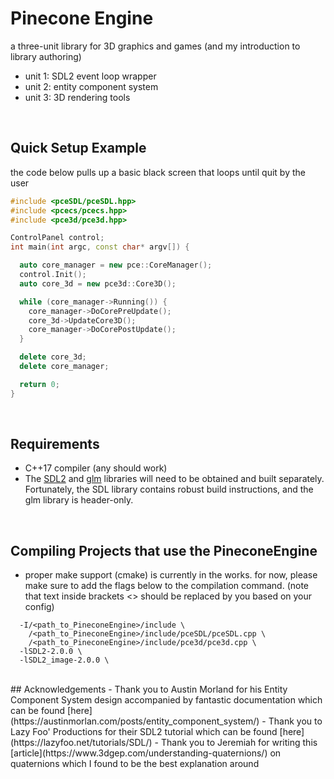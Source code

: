 # Pinecone Engine
a three-unit library for 3D graphics and games (and my introduction to library authoring)
- unit 1: SDL2 event loop wrapper 
- unit 2: entity component system 
- unit 3: 3D rendering tools
<br/>

## Quick Setup Example
the code below pulls up a basic black screen that loops until quit by the user
```c++
#include <pceSDL/pceSDL.hpp>
#include <pcecs/pcecs.hpp>
#include <pce3d/pce3d.hpp>

ControlPanel control;
int main(int argc, const char* argv[]) {

  auto core_manager = new pce::CoreManager();
  control.Init();
  auto core_3d = new pce3d::Core3D();

  while (core_manager->Running()) {
    core_manager->DoCorePreUpdate();
    core_3d->UpdateCore3D();
    core_manager->DoCorePostUpdate();
  }

  delete core_3d;
  delete core_manager;

  return 0;
}
```
<br/>


## Requirements
- C++17 compiler (any should work)
- The [SDL2](https://github.com/libsdl-org/SDL) and [glm](https://github.com/g-truc/glm) libraries will need to be obtained and built separately. Fortunately, the SDL library contains robust build instructions, and the glm library is header-only.
<br/>


## Compiling Projects that use the PineconeEngine
- proper make support (cmake) is currently in the works. for now, please make sure to add the flags below to the compilation command. (note that text inside brackets <> should be replaced by you based on your config)
```
  -I/<path_to_PineconeEngine>/include \
    /<path_to_PineconeEngine>/include/pceSDL/pceSDL.cpp \
    /<path_to_PineconeEngine>/include/pce3d/pce3d.cpp \
  -lSDL2-2.0.0 \
  -lSDL2_image-2.0.0 \
```


<br/>
## Acknowledgements
- Thank you to Austin Morland for his Entity Component System design accompanied by fantastic documentation which can be found [here](https://austinmorlan.com/posts/entity_component_system/)
- Thank you to Lazy Foo' Productions for their SDL2 tutorial which can be found [here](https://lazyfoo.net/tutorials/SDL/)
- Thank you to Jeremiah for writing this [article](https://www.3dgep.com/understanding-quaternions/) on quaternions which I found to be the best explanation around